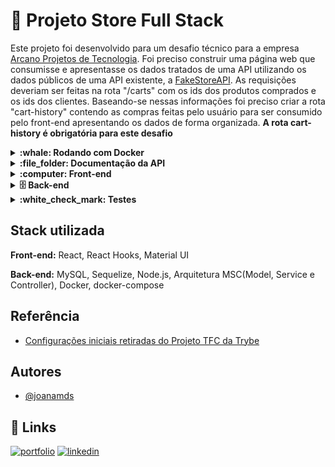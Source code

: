 # :convenience_store: Projeto Store Full Stack

Este projeto foi desenvolvido para um desafio técnico para a empresa [Arcano Projetos de Tecnologia](https://arcanoprojetos.com/).
Foi preciso construir uma página web que consumisse e apresentasse os dados tratados de uma API utilizando os dados públicos de uma API existente, a [FakeStoreAPI](https://fakestoreapi.com/). 
As requisições deveriam ser feitas na rota "/carts" com os ids dos produtos comprados e os ids dos clientes. Baseando-se nessas informações foi preciso criar a rota "cart-history" contendo as compras feitas pelo usuário para ser consumido pelo front-end apresentando os dados de forma organizada. 
**A rota cart-history é obrigatória para este desafio**

<details>
  <summary>
    <strong>:whale: Rodando com Docker</strong>
  </summary><br>
  
O Docker é uma plataforma que permite criar, implantar e executar aplicativos em contêineres. Um contêiner é uma unidade de software leve e portátil que pode ser executada em qualquer lugar - desde máquinas locais até servidores na nuvem. Para rodar utilizando o Docker é preciso ter o Docker e o docker-compose instalado em sua máquina. 

  
Clone o projeto

```bash
  git clone https://github.com/joanamds/store-arcano
```

Entre no diretório do projeto e rode o comando

```bash
  docker-compose up -d
```

- Back-end

Entre no terminal do docker:

```bash
  docker exec -it app_backend sh
```

Instale as dependências

```bash
  npm install
```

- Front-end

Entre no terminal do docker:

```bash
  docker exec -it store-arcano-frontend-1 sh
```

Instale as dependências

```bash
  npm install
```
  
ℹ️ Após rodar o docker-compose é possível: 
  - Acessar o banco de dados na rota ``3002`` com a senha "123456";
  - Acessar o frontend no navegador na rota ``http://localhost:3000``
  - Acessar o backend na rota ``http://localhost:3001``

</details>

<details>
  <summary>
    <strong>:file_folder: Documentação da API</strong>
  </summary><br>
  
- Após rodar o docker-compose é possível fazer requisições a API na url ``http://localhost:3001``
  
| Método HTTP | Endpoint   | Descrição               | 
| :---------- | :--------- | :---------------------- |
| POST        | `/login`   | Faz o login com usuários do banco de dados                        |
| GET         | `/products`   | Retorna todos os produtos que estão a venda
| GET         | `/users/:id` | Retorna o usuário de acordo com o id
| GET         | `/cart-history/:id`| Retorna o histórico de compras do usuário

Corpo da requisição
- POST `/login`

```json
{
 "email": "string",
 "password": "string"
}
```

</details>

<details>
  <summary>
    <strong>:computer: Front-end</strong>
  </summary><br>
  
<strong>Organização das pastas</strong> 

```bash
store-arcano/
  frontend/
    public/
    src/
      components/
      pages/
      services/
      styles/
```
<strong>Demonstração</strong>

  [screen-recording.webm](https://user-images.githubusercontent.com/106452876/235982232-1bc69bc8-9e6d-40bd-bdfa-358f52c86d99.webm)


</details>

<details>
  <summary>
    <strong>🗄️ Back-end </strong>
  </summary><br>

<strong>Organização das pastas</strong> 

```bash
store-arcano/
  backend/
    src/
      database/
        api/
        config/
        controllers/
        interfaces/
        migrations/
        models/
        seeders/
        services/
        token/
      routes/
      tests/
        mocks/
      
```

<strong>Demonstração</strong>

[screen-recording (1).webm](https://user-images.githubusercontent.com/106452876/235986651-47f01155-e8d4-4b2a-9b1d-ea028b12993e.webm)


</details>

<details>
  <summary>
    <strong>:white_check_mark: Testes</strong>
  </summary><br>
  
Para esta aplicação foram criados testes para o back-end utilizando Mocha, Chai e Sinon. Para rodar os testes rode os seguintes comandos: 

- Entre no terminal do docker:

```bash
  docker exec -it app_backend sh
```

- Depois rode o comando: 

```bash
  npm test
```

</details>

## Stack utilizada

**Front-end:** React, React Hooks, Material UI

**Back-end:** MySQL, Sequelize, Node.js, Arquitetura MSC(Model, Service e Controller), Docker, docker-compose

## Referência

 - [Configurações iniciais retiradas do Projeto TFC da Trybe](https://github.com/joanamds/projeto-tfc)

## Autores

- [@joanamds](https://www.github.com/joanamds)

## 🔗 Links
[![portfolio](https://img.shields.io/badge/my_portfolio-000?style=for-the-badge&logo=ko-fi&logoColor=white)](https://joanamds.github.io/#/)
[![linkedin](https://img.shields.io/badge/linkedin-0A66C2?style=for-the-badge&logo=linkedin&logoColor=white)](https://www.linkedin.com/in/dev-joanamds/)
